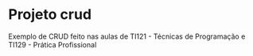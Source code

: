 # Projeto crud
Exemplo de CRUD feito nas aulas de TI121 - Técnicas de Programação e TI129 - Prática Profissional
